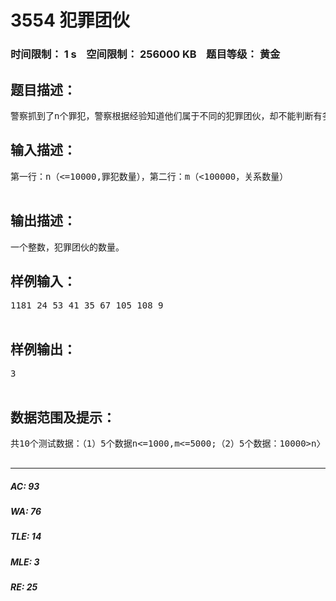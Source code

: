 # 3554 犯罪团伙   
### 时间限制： 1 s&nbsp;&nbsp;&nbsp;&nbsp;空间限制： 256000 KB&nbsp;&nbsp;&nbsp;&nbsp;题目等级： 黄金  
## 题目描述：  

<pre>
警察抓到了n个罪犯，警察根据经验知道他们属于不同的犯罪团伙，却不能判断有多少个团伙，但通过警察的审讯，知道其中的一些罪犯之间相互认识，已知同一犯罪团伙的成员之间直接或间接认识。有可能一个犯罪团伙只有一个人。请你根据已知罪犯之间的关系，确定犯罪团伙的数量。已知罪犯的编号从1至n。
</pre>
  
  
## 输入描述：  

<pre>
第一行：n（<=10000,罪犯数量），第二行：m（<100000，关系数量）  

</pre>
  
  
## 输出描述：  

<pre>
一个整数，犯罪团伙的数量。
</pre>
  
  
## 样例输入：  

<pre>
1181 24 53 41 35 67 105 108 9  

</pre>
  
  
## 样例输出：  

<pre>
3  

</pre>
  
  
## 数据范围及提示：  

<pre>
共10个测试数据：（1）5个数据n<=1000,m<=5000;（2）5个数据：10000>n〉=9000,  100000>m〉=90000;  

</pre>
  
  
***  

##### AC: 93  
##### WA: 76  
##### TLE: 14  
##### MLE: 3  
##### RE: 25  
